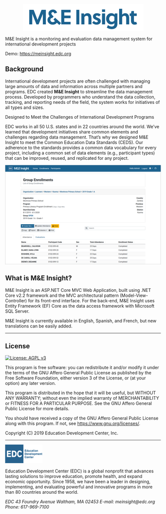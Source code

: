 <p align="center"><img src="Docs/images/MEInsightLogo.png"></p>

M&E Insight is a monitoring and evaluation data management system for international development projects

Demo: https://meinsight.edc.org

## Background
International development projects are often challenged with managing large amounts of data and information across multiple partners and programs. EDC created **M&E Insight** to streamline the data management process. Developed by programmers who understand the data collection, tracking, and reporting needs of the field, the system works for initiatives of all types and sizes.

Designed to Meet the Challenges of International Development Programs

EDC works in all 50 U.S. states and in 22 countries around the world. We’ve learned that development initiatives share common elements and challenges regarding data management. That’s why we designed M&E Insight to meet the Common Education Data Standards (CEDS). Our adherence to the standards provides a common data vocabulary for every project, including a common set of data elements (e.g., participant types) that can be improved, reused, and replicated for any project.

![M&E Insight application screenshot](Docs\images\ssEnrollments.png)

## What is M&E Insight?
M&E Insight is an ASP.NET Core MVC Web Application, built using .NET Core v2.2 framework and the MVC architectural pattern (Model-View-Controller) for its front-end interface. For the back-end, M&E Insight uses Entity Framework (EF) Core as the data access framework with Microsoft SQL Server.

M&E Insight is currently available in English, Spanish, and French, but new translations can be easily added.

---

## License
[![License: AGPL v3](https://img.shields.io/badge/License-AGPL%20v3-blue.svg)](LICENSE)

This program is free software: you can redistribute it and/or modify it under the terms of the GNU Affero General Public License as published by the Free Software Foundation, either version 3 of the License, or (at your option) any later version.

This program is distributed in the hope that it will be useful, but WITHOUT ANY WARRANTY; without even the implied warranty of MERCHANTABILITY or FITNESS FOR A PARTICULAR PURPOSE. See the GNU Affero General Public License for more details.

You should have received a copy of the GNU Affero General Public License along with this program. If not, see <https://www.gnu.org/licenses/>.


Copyright (C) 2019 Education Development Center, Inc.

---

<img src="Docs/images/EDCLogo.png" width=120px></p>
Education Development Center (EDC) is a global nonprofit that advances lasting solutions to improve education, promote health, and expand economic opportunity. Since 1958, we have been a leader in designing, implementing, and evaluating powerful and innovative programs in more than 80 countries around the world.

<address>
EDC 43 Foundry Avenue Waltham, MA 02453
E-mail: meinsight@edc.org
Phone: 617-969-7100
</address>

